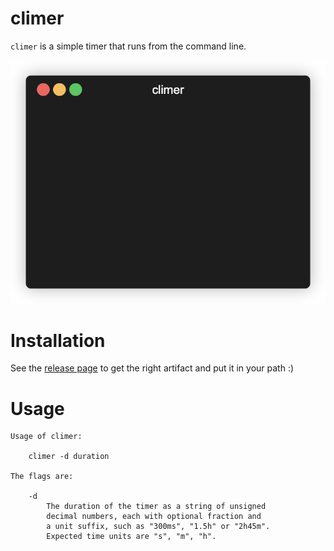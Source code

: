 # climer

`climer` is a simple timer that runs from the command line.

![img](assets/climer.gif)

# Installation

See the [release page](https://github.com/faustind/climer/releases) to get the
right artifact and put it in your path :)

# Usage

```
Usage of climer:

	climer -d duration

The flags are:

	-d
	    The duration of the timer as a string of unsigned
	    decimal numbers, each with optional fraction and
	    a unit suffix, such as "300ms", "1.5h" or "2h45m".
	    Expected time units are "s", "m", "h".
```
